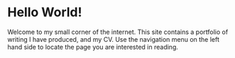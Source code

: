 # Hello World!

Welcome to my small corner of the internet. This site contains a portfolio of writing I have produced, and my CV. Use the navigation menu on the left hand side to locate the page you are interested in reading.
